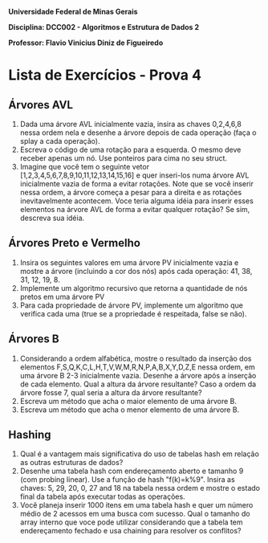 **Universidade Federal de Minas Gerais**

**Disciplina: DCC002 - Algoritmos e Estrutura de Dados 2**

**Professor: Flavio Vinicius Diniz de Figueiredo**

# Lista de Exercícios - Prova 4

## Árvores AVL

1. Dada uma árvore AVL inicialmente vazia, insira as chaves 0,2,4,6,8 nessa ordem
   nela e desenhe a árvore depois de cada operação (faça o splay a cada operação).
1. Escreva o código de uma rotação para a esquerda. O mesmo deve receber apenas um
   nó. Use ponteiros para cima no seu struct.
1. Imagine que você tem o seguinte vetor [1,2,3,4,5,6,7,8,9,10,11,12,13,14,15,16]
   e quer inseri-los numa árvore AVL inicialmente vazia de forma a evitar rotações.
   Note que se você inserir nessa ordem, a árvore começa a pesar para a direita e as
   rotações inevitavelmente acontecem. Voce teria alguma idéia para inserir esses
   elementos na árvore AVL de forma a evitar qualquer rotação? Se sim, descreva sua idéia.

## Árvores Preto e Vermelho

1. Insira os seguintes valores em uma árvore PV inicialmente vazia e mostre a
   árvore (incluindo a cor dos nós) após cada operação: 41, 38, 31, 12, 19, 8.
1. Implemente um algoritmo recursivo que retorna a quantidade de nós pretos em
   uma árvore PV
1. Para cada propriedade de árvore PV, implemente um algoritmo que verifica cada
   uma (true se a propriedade é respeitada, false se não).
   
## Árvores B

1. Considerando a ordem alfabética, mostre o resultado da inserção dos elementos F,S,Q,K,C,L,H,T,V,W,M,R,N,P,A,B,X,Y,D,Z,E nessa ordem, em uma árvore B 2-3 inicialmente vazia. Desenhe a árvore após a inserção de cada elemento. Qual a altura da árvore resultante? Caso a ordem da árvore fosse 7, qual seria a altura da árvore resultante?
1. Escreva um método que acha o maior elemento de uma árvore B.
1. Escreva um método que acha o menor elemento de uma árvore B.

## Hashing

1. Qual é a vantagem mais significativa do uso de tabelas hash em relação as
   outras estruturas de dados?
2. Desenhe uma tabela hash com endereçamento aberto e tamanho 9 (com probing linear).
   Use a função de hash "f(k)=k%9". Insira as chaves: 5, 29, 20, 0, 27 and 18 na tabela
   nessa ordem e mostre o estado final da tabela após executar todas as operações.
3. Você planeja inserir 1000 itens em uma tabela hash e quer um número médio de 2 acessos
   em uma busca com sucesso. Qual o tamanho do array interno que voce pode utilizar considerando
   que a tabela tem endereçamento fechado e usa chaining para resolver os conflitos?
